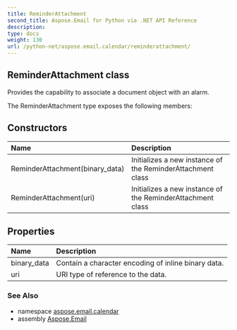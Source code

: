 ```yaml
---
title: ReminderAttachment
second_title: Aspose.Email for Python via .NET API Reference
description: 
type: docs
weight: 130
url: /python-net/aspose.email.calendar/reminderattachment/
---
```


## ReminderAttachment class

Provides the capability to associate a document object with an alarm.

The ReminderAttachment type exposes the following members:
## Constructors
| Name | Description |
| :- | :- |
|ReminderAttachment(binary_data)|Initializes a new instance of the ReminderAttachment class|
|ReminderAttachment(uri)|Initializes a new instance of the ReminderAttachment class|
## Properties
| Name | Description |
| :- | :- |
|binary_data|Contain a character encoding of inline binary data.|
|uri|URI type of reference to the data.|

### See Also

* namespace [aspose.email.calendar](/python-net/aspose.email.calendar/)
* assembly [Aspose.Email](/python-net/)

